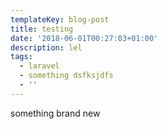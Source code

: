 ```yaml
---
templateKey: blog-post
title: testing
date: '2018-06-01T00:27:03+01:00'
description: lel
tags:
  - laravel
  - something dsfksjdfs
  - ''
---
```

something brand new
